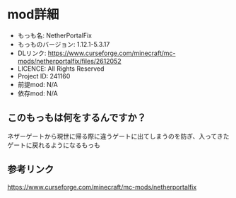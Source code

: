 # mod詳細

- もっも名: NetherPortalFix
- もっものバージョン: 1.12.1-5.3.17
- DLリンク: https://www.curseforge.com/minecraft/mc-mods/netherportalfix/files/2612052
- LICENCE: All Rights Reserved
- Project ID: 241160
- 前提mod: N/A
- 依存mod: N/A

## このもっもは何をするんですか？
ネザーゲートから現世に帰る際に違うゲートに出てしまうのを防ぎ、入ってきたゲートに戻れるようになるもっも

## 参考リンク
https://www.curseforge.com/minecraft/mc-mods/netherportalfix

